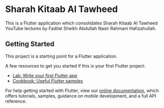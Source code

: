 # Sharah Kitaab Al Tawheed

This is a Flutter application which consolidates Sharah Kitaab Al Tawheed YouTube lectures by Fadilat Sheikh Abdullah Nasir Rahmani Hafizahullah.

## Getting Started

This project is a starting point for a Flutter application.

A few resources to get you started if this is your first Flutter project:

- [Lab: Write your first Flutter app](https://flutter.dev/docs/get-started/codelab)
- [Cookbook: Useful Flutter samples](https://flutter.dev/docs/cookbook)

For help getting started with Flutter, view our
[online documentation](https://flutter.dev/docs), which offers tutorials,
samples, guidance on mobile development, and a full API reference.
